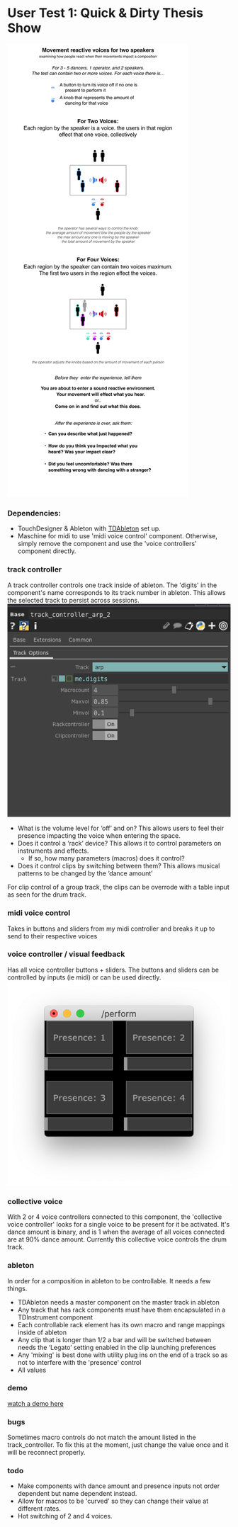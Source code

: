 # User Test 1: Quick & Dirty Thesis Show

<img src="/doc/usertest.png" alt="Score for User Test"/>

### Dependencies:
- TouchDesigner & Ableton with [TDAbleton](https://docs.derivative.ca/TDAbleton) set up. 
- Maschine for midi to use 'midi voice control' component. Otherwise, simply remove the component and use the 'voice controllers' component directly.

### track controller
A track controller controls one track inside of ableton. The 'digits' in the component's name corresponds to its track number in ableton. This allows the selected track to persist across sessions.
<img src="/doc/trackcontroller.png" alt="screenshot of track controller custom parameters">

- What is the volume level for ‘off’ and on? This allows users to feel their presence impacting the voice when entering the space.
- Does it control a ‘rack’ device? This allows it to control parameters on instruments and effects. 
	- If so, how many parameters (macros) does it control?
- Does it control clips by switching between them? This allows musical patterns to be changed by the ‘dance amount’

For clip control of a group track, the clips can be overrode with a table input as seen for the drum track.

### midi voice control
Takes in buttons and sliders from my midi controller and breaks it up to send to their respective voices

### voice controller / visual feedback
Has all voice controller buttons + sliders. The buttons and sliders can be controlled by inputs (ie midi) or can be used directly. 
<img src="/doc/voicecontrollers.png" alt="screenshot of voice controllers">


### collective voice
With 2 or 4 voice controllers connected to this component, the 'collective voice  controller' looks for a single voice to be present for it be activated. It's dance amount is binary, and is 1 when the average of all voices connected are at 90% dance amount. Currently this collective voice controls the drum track.


### ableton
In order for a composition in ableton to be controllable. It needs a few things.

- TDAbleton needs a master component on the master track in ableton
- Any track that has rack components must have them encapsulated in a TDInstrument component
- Each controllable rack element has its own macro and range mappings inside of ableton
- Any clip that is longer than 1/2 a bar and will be switched between needs the ‘Legato’ setting enabled in the clip launching preferences
- Any 'mixing' is best done with utility plug ins on the end of a track so as not to interfere with the 'presence' control
- All values 

### demo
[watch a demo here](https://vimeo.com/328255247)


### bugs
Sometimes macro controls do not match the amount listed in the track_controller. To fix this at the moment, just change the value once and it will be reconnect properly.


### todo
- Make components with dance amount and presence inputs not order dependent but name dependent instead.
- Allow for macros to be 'curved' so they can change their value at different rates.
- Hot switching of 2 and 4 voices.